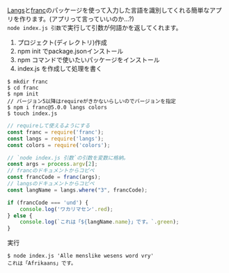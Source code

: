 [Langs](https://github.com/adlawson/nodejs-langs)と[franc](https://github.com/wooorm/franc?tab=readme-ov-file)のパッケージを使って入力した言語を識別してくれる簡単なアプリを作ります。(アプリって言っていいのか...?)  
`node index.js 引数`で実行して引数が何語かを返してくれます。  
1. プロジェクト(ディレクトリ)作成
1. npm init でpackage.jsonインストール
1. npm コマンドで使いたいパッケージをインストール
1. index.js を作成して処理を書く
```
$ mkdir franc
$ cd franc
$ npm init
// バージョン5以降はrequireがきかないらしいのでバージョンを指定
$ npm i franc@5.0.0 langs colors
$ touch index.js
```
```javascript
// requireして使えるようにする
const franc = require('franc');
const langs = require('langs');
const colors = require('colors');

// `node index.js 引数`の引数を変数に格納。
const args = process.argv[2];
// francのドキュメントからコピペ
const francCode = franc(args);
// langsのドキュメントからコピペ
const langName = langs.where("3", francCode);

if (francCode === 'und') {
    console.log('ワカリマセン'.red);
} else {
    console.log(`これは「${langName.name}」です。`.green);
}
```
実行  
```
$ node index.js 'Alle menslike wesens word vry'
これは「Afrikaans」です。
```
